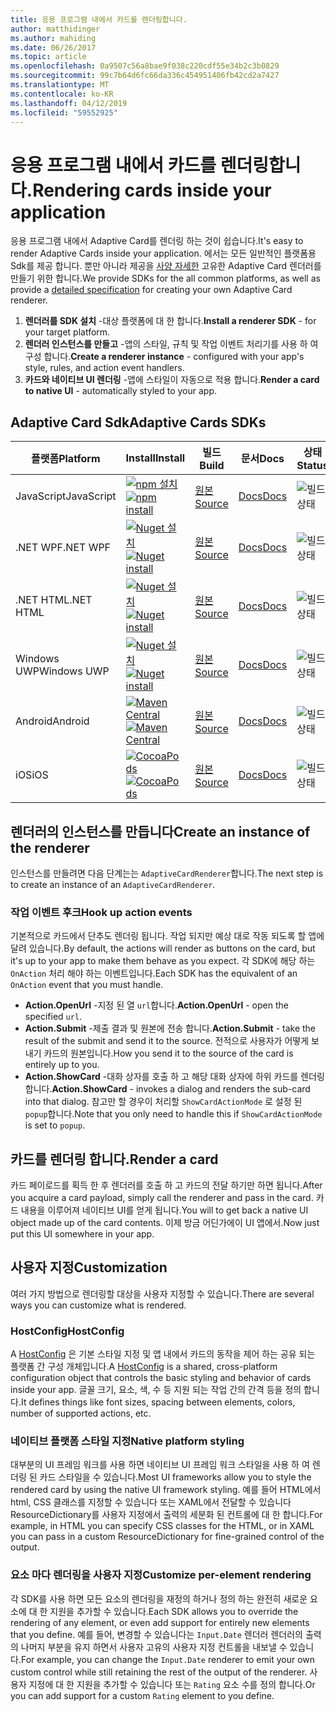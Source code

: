 ```yaml
---
title: 응용 프로그램 내에서 카드를 렌더링합니다.
author: matthidinger
ms.author: mahiding
ms.date: 06/26/2017
ms.topic: article
ms.openlocfilehash: 0a9507c56a8bae9f038c220cdf55e34b2c3b0829
ms.sourcegitcommit: 99c7b64d6fc66da336c454951406fb42cd2a7427
ms.translationtype: MT
ms.contentlocale: ko-KR
ms.lasthandoff: 04/12/2019
ms.locfileid: "59552925"
---
```

# <a name="rendering-cards-inside-your-application"></a><span data-ttu-id="5f550-102">응용 프로그램 내에서 카드를 렌더링합니다.</span><span class="sxs-lookup"><span data-stu-id="5f550-102">Rendering cards inside your application</span></span>

<span data-ttu-id="5f550-103">응용 프로그램 내에서 Adaptive Card를 렌더링 하는 것이 쉽습니다.</span><span class="sxs-lookup"><span data-stu-id="5f550-103">It's easy to render Adaptive Cards inside your application.</span></span> <span data-ttu-id="5f550-104">에서는 모든 일반적인 플랫폼용 Sdk를 제공 합니다. 뿐만 아니라 제공을 [사양 자세한](implement-a-renderer.md) 고유한 Adaptive Card 렌더러를 만들기 위한 합니다.</span><span class="sxs-lookup"><span data-stu-id="5f550-104">We provide SDKs for the all common platforms, as well as provide a [detailed specification](implement-a-renderer.md) for creating your own Adaptive Card renderer.</span></span>

1. <span data-ttu-id="5f550-105">**렌더러를 SDK 설치** -대상 플랫폼에 대 한 합니다.</span><span class="sxs-lookup"><span data-stu-id="5f550-105">**Install a renderer SDK** - for your target platform.</span></span>
2. <span data-ttu-id="5f550-106">**렌더러 인스턴스를 만들고** -앱의 스타일, 규칙 및 작업 이벤트 처리기를 사용 하 여 구성 합니다.</span><span class="sxs-lookup"><span data-stu-id="5f550-106">**Create a renderer instance** - configured with your app's style, rules, and action event handlers.</span></span>
3. <span data-ttu-id="5f550-107">**카드와 네이티브 UI 렌더링** -앱에 스타일이 자동으로 적용 합니다.</span><span class="sxs-lookup"><span data-stu-id="5f550-107">**Render a card to native UI** - automatically styled to your app.</span></span>

## <a name="adaptive-cards-sdks"></a><span data-ttu-id="5f550-108">Adaptive Card Sdk</span><span class="sxs-lookup"><span data-stu-id="5f550-108">Adaptive Cards SDKs</span></span>

|<span data-ttu-id="5f550-109">플랫폼</span><span class="sxs-lookup"><span data-stu-id="5f550-109">Platform</span></span>|<span data-ttu-id="5f550-110">Install</span><span class="sxs-lookup"><span data-stu-id="5f550-110">Install</span></span>|<span data-ttu-id="5f550-111">빌드</span><span class="sxs-lookup"><span data-stu-id="5f550-111">Build</span></span>|<span data-ttu-id="5f550-112">문서</span><span class="sxs-lookup"><span data-stu-id="5f550-112">Docs</span></span>|<span data-ttu-id="5f550-113">상태</span><span class="sxs-lookup"><span data-stu-id="5f550-113">Status</span></span>|
|---|---|---|---|---|
| <span data-ttu-id="5f550-114">JavaScript</span><span class="sxs-lookup"><span data-stu-id="5f550-114">JavaScript</span></span> | <span data-ttu-id="5f550-115">[![npm 설치](https://img.shields.io/npm/v/adaptivecards.svg)](https://www.npmjs.com/package/adaptivecards)</span><span class="sxs-lookup"><span data-stu-id="5f550-115">[![npm install](https://img.shields.io/npm/v/adaptivecards.svg)](https://www.npmjs.com/package/adaptivecards)</span></span> | [<span data-ttu-id="5f550-116">원본</span><span class="sxs-lookup"><span data-stu-id="5f550-116">Source</span></span>](https://github.com/Microsoft/AdaptiveCards/tree/master/source/nodejs)| [<span data-ttu-id="5f550-117">Docs</span><span class="sxs-lookup"><span data-stu-id="5f550-117">Docs</span></span>](../sdk/rendering-cards/javascript/getting-started.md) | ![빌드 상태](https://img.shields.io/vso/build/Microsoft/56cf629e-8f3a-4412-acbc-bf69366c552c/20564.svg) |
| <span data-ttu-id="5f550-119">.NET WPF</span><span class="sxs-lookup"><span data-stu-id="5f550-119">.NET WPF</span></span> | <span data-ttu-id="5f550-120">[![Nuget 설치](https://img.shields.io/nuget/vpre/AdaptiveCards.Rendering.Wpf.svg)](https://www.nuget.org/packages/AdaptiveCards.Rendering.Wpf)</span><span class="sxs-lookup"><span data-stu-id="5f550-120">[![Nuget install](https://img.shields.io/nuget/vpre/AdaptiveCards.Rendering.Wpf.svg)](https://www.nuget.org/packages/AdaptiveCards.Rendering.Wpf)</span></span> | [<span data-ttu-id="5f550-121">원본</span><span class="sxs-lookup"><span data-stu-id="5f550-121">Source</span></span>](https://github.com/Microsoft/AdaptiveCards/tree/master/source/dotnet)| [<span data-ttu-id="5f550-122">Docs</span><span class="sxs-lookup"><span data-stu-id="5f550-122">Docs</span></span>](../sdk/rendering-cards/net-wpf/getting-started.md) | ![빌드 상태](https://img.shields.io/vso/build/Microsoft/56cf629e-8f3a-4412-acbc-bf69366c552c/20596.svg) |
| <span data-ttu-id="5f550-124">.NET HTML</span><span class="sxs-lookup"><span data-stu-id="5f550-124">.NET HTML</span></span> | <span data-ttu-id="5f550-125">[![Nuget 설치](https://img.shields.io/nuget/vpre/AdaptiveCards.Rendering.Html.svg)](https://www.nuget.org/packages/AdaptiveCards.Rendering.Html)</span><span class="sxs-lookup"><span data-stu-id="5f550-125">[![Nuget install](https://img.shields.io/nuget/vpre/AdaptiveCards.Rendering.Html.svg)](https://www.nuget.org/packages/AdaptiveCards.Rendering.Html)</span></span> | [<span data-ttu-id="5f550-126">원본</span><span class="sxs-lookup"><span data-stu-id="5f550-126">Source</span></span>](https://github.com/Microsoft/AdaptiveCards/tree/master/source/dotnet) | [<span data-ttu-id="5f550-127">Docs</span><span class="sxs-lookup"><span data-stu-id="5f550-127">Docs</span></span>](../sdk/rendering-cards/net-html/getting-started.md) | ![빌드 상태](https://img.shields.io/vso/build/Microsoft/56cf629e-8f3a-4412-acbc-bf69366c552c/20596.svg) |
| <span data-ttu-id="5f550-129">Windows UWP</span><span class="sxs-lookup"><span data-stu-id="5f550-129">Windows UWP</span></span> | <span data-ttu-id="5f550-130">[![Nuget 설치](https://img.shields.io/nuget/vpre/AdaptiveCards.Rendering.Uwp.svg)](https://www.nuget.org/packages/AdaptiveCards.Rendering.Uwp)</span><span class="sxs-lookup"><span data-stu-id="5f550-130">[![Nuget install](https://img.shields.io/nuget/vpre/AdaptiveCards.Rendering.Uwp.svg)](https://www.nuget.org/packages/AdaptiveCards.Rendering.Uwp)</span></span> | [<span data-ttu-id="5f550-131">원본</span><span class="sxs-lookup"><span data-stu-id="5f550-131">Source</span></span>](https://github.com/Microsoft/AdaptiveCards/tree/master/source/uwp) | [<span data-ttu-id="5f550-132">Docs</span><span class="sxs-lookup"><span data-stu-id="5f550-132">Docs</span></span>](../sdk/rendering-cards/uwp/getting-started.md) | ![빌드 상태](https://img.shields.io/vso/build/Microsoft/56cf629e-8f3a-4412-acbc-bf69366c552c/20583.svg) |
| <span data-ttu-id="5f550-134">Android</span><span class="sxs-lookup"><span data-stu-id="5f550-134">Android</span></span> | <span data-ttu-id="5f550-135">[![Maven Central](https://img.shields.io/maven-central/v/io.adaptivecards/adaptivecards-android.svg)](https://search.maven.org/#search%7Cga%7C1%7Ca%3A%22adaptivecards-android%22)</span><span class="sxs-lookup"><span data-stu-id="5f550-135">[![Maven Central](https://img.shields.io/maven-central/v/io.adaptivecards/adaptivecards-android.svg)](https://search.maven.org/#search%7Cga%7C1%7Ca%3A%22adaptivecards-android%22)</span></span> | [<span data-ttu-id="5f550-136">원본</span><span class="sxs-lookup"><span data-stu-id="5f550-136">Source</span></span>](https://github.com/Microsoft/AdaptiveCards/tree/master/source/android) | [<span data-ttu-id="5f550-137">Docs</span><span class="sxs-lookup"><span data-stu-id="5f550-137">Docs</span></span>](../sdk/rendering-cards/android/getting-started.md) | ![빌드 상태](https://img.shields.io/vso/build/Microsoft/8d47e068-03c8-4cdc-aa9b-fc6929290322/17651.svg)
| <span data-ttu-id="5f550-139">iOS</span><span class="sxs-lookup"><span data-stu-id="5f550-139">iOS</span></span> | <span data-ttu-id="5f550-140">[![CocoaPods](https://img.shields.io/cocoapods/v/AdaptiveCards.svg)](https://cocoapods.org/pods/AdaptiveCards)</span><span class="sxs-lookup"><span data-stu-id="5f550-140">[![CocoaPods](https://img.shields.io/cocoapods/v/AdaptiveCards.svg)](https://cocoapods.org/pods/AdaptiveCards)</span></span> | [<span data-ttu-id="5f550-141">원본</span><span class="sxs-lookup"><span data-stu-id="5f550-141">Source</span></span>](https://github.com/Microsoft/AdaptiveCards/tree/master/source/ios) | [<span data-ttu-id="5f550-142">Docs</span><span class="sxs-lookup"><span data-stu-id="5f550-142">Docs</span></span>](../sdk/rendering-cards/ios/getting-started.md) |  ![빌드 상태](https://img.shields.io/vso/build/Microsoft/8d47e068-03c8-4cdc-aa9b-fc6929290322/16990.svg) |

## <a name="create-an-instance-of-the-renderer"></a><span data-ttu-id="5f550-144">렌더러의 인스턴스를 만듭니다</span><span class="sxs-lookup"><span data-stu-id="5f550-144">Create an instance of the renderer</span></span>

<span data-ttu-id="5f550-145">인스턴스를 만들려면 다음 단계는는 `AdaptiveCardRenderer`합니다.</span><span class="sxs-lookup"><span data-stu-id="5f550-145">The next step is to create an instance of an `AdaptiveCardRenderer`.</span></span> 

### <a name="hook-up-action-events"></a><span data-ttu-id="5f550-146">작업 이벤트 후크</span><span class="sxs-lookup"><span data-stu-id="5f550-146">Hook up action events</span></span>

<span data-ttu-id="5f550-147">기본적으로 카드에서 단추도 렌더링 됩니다. 작업 되지만 예상 대로 작동 되도록 할 앱에 달려 있습니다.</span><span class="sxs-lookup"><span data-stu-id="5f550-147">By default, the actions will render as buttons on the card, but it's up to your app to make them behave as you expect.</span></span> <span data-ttu-id="5f550-148">각 SDK에 해당 하는 `OnAction` 처리 해야 하는 이벤트입니다.</span><span class="sxs-lookup"><span data-stu-id="5f550-148">Each SDK has the equivalent of an `OnAction` event that you must handle.</span></span>

* <span data-ttu-id="5f550-149">**Action.OpenUrl** -지정 된 열 `url`합니다.</span><span class="sxs-lookup"><span data-stu-id="5f550-149">**Action.OpenUrl** - open the specified `url`.</span></span>  
* <span data-ttu-id="5f550-150">**Action.Submit** -제출 결과 및 원본에 전송 합니다.</span><span class="sxs-lookup"><span data-stu-id="5f550-150">**Action.Submit** - take the result of the submit and send it to the source.</span></span> <span data-ttu-id="5f550-151">전적으로 사용자가 어떻게 보내기 카드의 원본입니다.</span><span class="sxs-lookup"><span data-stu-id="5f550-151">How you send it to the source of the card is entirely up to you.</span></span>
* <span data-ttu-id="5f550-152">**Action.ShowCard** -대화 상자를 호출 하 고 해당 대화 상자에 하위 카드를 렌더링 합니다.</span><span class="sxs-lookup"><span data-stu-id="5f550-152">**Action.ShowCard** - invokes a dialog and renders the sub-card into that dialog.</span></span> <span data-ttu-id="5f550-153">참고만 할 경우이 처리할 `ShowCardActionMode` 로 설정 된 `popup`합니다.</span><span class="sxs-lookup"><span data-stu-id="5f550-153">Note that you only need to handle this if `ShowCardActionMode` is set to `popup`.</span></span>

## <a name="render-a-card"></a><span data-ttu-id="5f550-154">카드를 렌더링 합니다.</span><span class="sxs-lookup"><span data-stu-id="5f550-154">Render a card</span></span>

<span data-ttu-id="5f550-155">카드 페이로드를 획득 한 후 렌더러를 호출 하 고 카드의 전달 하기만 하면 됩니다.</span><span class="sxs-lookup"><span data-stu-id="5f550-155">After you acquire a card payload, simply call the renderer and pass in the card.</span></span> <span data-ttu-id="5f550-156">카드 내용을 이루어져 네이티브 UI를 얻게 됩니다.</span><span class="sxs-lookup"><span data-stu-id="5f550-156">You will to get back a native UI object made up of the card contents.</span></span> <span data-ttu-id="5f550-157">이제 방금 어딘가에이 UI 앱에서.</span><span class="sxs-lookup"><span data-stu-id="5f550-157">Now just put this UI somewhere in your app.</span></span>

## <a name="customization"></a><span data-ttu-id="5f550-158">사용자 지정</span><span class="sxs-lookup"><span data-stu-id="5f550-158">Customization</span></span>

<span data-ttu-id="5f550-159">여러 가지 방법으로 렌더링할 대상을 사용자 지정할 수 있습니다.</span><span class="sxs-lookup"><span data-stu-id="5f550-159">There are several ways you can customize what is rendered.</span></span> 

### <a name="hostconfig"></a><span data-ttu-id="5f550-160">HostConfig</span><span class="sxs-lookup"><span data-stu-id="5f550-160">HostConfig</span></span>

<span data-ttu-id="5f550-161">A [HostConfig](host-config.md) 은 기본 스타일 지정 및 앱 내에서 카드의 동작을 제어 하는 공유 되는 플랫폼 간 구성 개체입니다.</span><span class="sxs-lookup"><span data-stu-id="5f550-161">A [HostConfig](host-config.md) is a shared, cross-platform configuration object that controls the basic styling and behavior of cards inside your app.</span></span> <span data-ttu-id="5f550-162">글꼴 크기, 요소, 색, 수 등 지원 되는 작업 간의 간격 등을 정의 합니다.</span><span class="sxs-lookup"><span data-stu-id="5f550-162">It defines things like font sizes, spacing between elements, colors, number of supported actions, etc.</span></span> 

### <a name="native-platform-styling"></a><span data-ttu-id="5f550-163">네이티브 플랫폼 스타일 지정</span><span class="sxs-lookup"><span data-stu-id="5f550-163">Native platform styling</span></span>

<span data-ttu-id="5f550-164">대부분의 UI 프레임 워크를 사용 하면 네이티브 UI 프레임 워크 스타일을 사용 하 여 렌더링 된 카드 스타일을 수 있습니다.</span><span class="sxs-lookup"><span data-stu-id="5f550-164">Most UI frameworks allow you to style the rendered card by using the native UI framework styling.</span></span> <span data-ttu-id="5f550-165">예를 들어 HTML에서 html, CSS 클래스를 지정할 수 있습니다 또는 XAML에서 전달할 수 있습니다 ResourceDictionary를 사용자 지정에서 출력의 세분화 된 컨트롤에 대 한 합니다.</span><span class="sxs-lookup"><span data-stu-id="5f550-165">For example, in HTML you can specify CSS classes for the HTML, or in XAML you can pass in a custom ResourceDictionary for fine-grained control of the output.</span></span>

### <a name="customize-per-element-rendering"></a><span data-ttu-id="5f550-166">요소 마다 렌더링을 사용자 지정</span><span class="sxs-lookup"><span data-stu-id="5f550-166">Customize per-element rendering</span></span>

<span data-ttu-id="5f550-167">각 SDK를 사용 하면 모든 요소의 렌더링을 재정의 하거나 정의 하는 완전히 새로운 요소에 대 한 지원을 추가할 수 있습니다.</span><span class="sxs-lookup"><span data-stu-id="5f550-167">Each SDK allows you to override the rendering of any element, or even add support for entirely new elements that you define.</span></span>  <span data-ttu-id="5f550-168">예를 들어, 변경할 수 있습니다는 `Input.Date` 렌더러 렌더러의 출력의 나머지 부분을 유지 하면서 사용자 고유의 사용자 지정 컨트롤을 내보낼 수 있습니다.</span><span class="sxs-lookup"><span data-stu-id="5f550-168">For example, you can change the `Input.Date` renderer to emit your own custom control while still retaining the rest of the output of the renderer.</span></span> <span data-ttu-id="5f550-169">사용자 지정에 대 한 지원을 추가할 수 있습니다 또는 `Rating` 요소 수를 정의 합니다.</span><span class="sxs-lookup"><span data-stu-id="5f550-169">Or you can add support for a custom `Rating` element to you define.</span></span>




